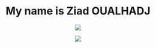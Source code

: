 <h1 align="center">My name is Ziad OUALHADJ</h1>

<p align="center"> <a href="https://github.com/ziadOUA"> <img src="https://img.shields.io/badge/github-eee?style=for-the-badge&logo=github&logoColor=000000"> </a> </p>
<p align="center"> <a href="https://github.com/ziadOUA"> <img src="https://img.shields.io/badge/HTML5-E34F26?style=for-the-badge&logo=html5&logoColor=white"> </a> </p>
